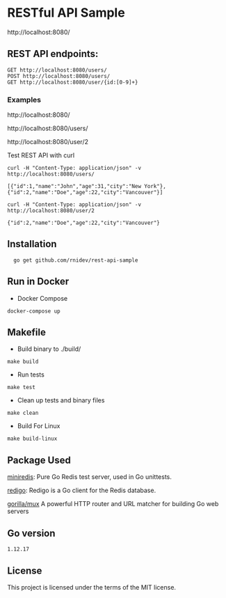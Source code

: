 # RESTful API Sample
http://localhost:8080/

## REST API endpoints:
```
GET http://localhost:8080/users/
POST http://localhost:8080/users/
GET http://localhost:8080/user/{id:[0-9]+}
```

### Examples
http://localhost:8080/

http://localhost:8080/users/

http://localhost:8080/user/2

Test REST API with curl
```
curl -H "Content-Type: application/json" -v http://localhost:8080/users/

[{"id":1,"name":"John","age":31,"city":"New York"},{"id":2,"name":"Doe","age":22,"city":"Vancouver"}]
```

```
curl -H "Content-Type: application/json" -v http://localhost:8080/user/2

{"id":2,"name":"Doe","age":22,"city":"Vancouver"}
```

## Installation
```
  go get github.com/rnidev/rest-api-sample
```

## Run in Docker
- Docker Compose
```
docker-compose up
```

## Makefile
- Build binary to ./build/
```
make build
```
- Run tests
```
make test
```
- Clean up tests and binary files
```
make clean
```
- Build For Linux
```
make build-linux
```

## Package Used
[miniredis](https://github.com/alicebob/miniredis): Pure Go Redis test server, used in Go unittests.

[redigo](github.com/gomodule/redigo): Redigo is a Go client for the Redis database.

[gorilla/mux](https://github.com/gorilla/mux) A powerful HTTP router and URL matcher for building Go web servers
## Go version
```1.12.17```

## License
This project is licensed under the terms of the MIT license.

